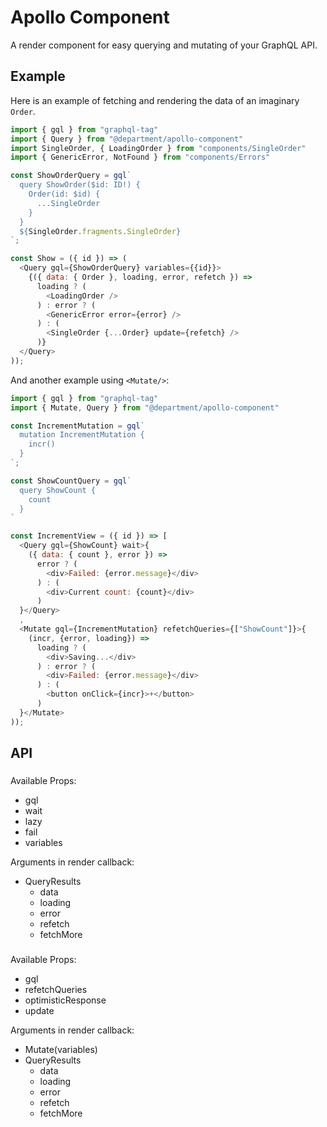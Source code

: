 # Apollo Component

A render component for easy querying and mutating of your GraphQL API.

## Example

Here is an example of fetching and rendering the data of an imaginary `Order`.

```js
import { gql } from "graphql-tag"
import { Query } from "@department/apollo-component"
import SingleOrder, { LoadingOrder } from "components/SingleOrder"
import { GenericError, NotFound } from "components/Errors"

const ShowOrderQuery = gql`
  query ShowOrder($id: ID!) {
    Order(id: $id) {
      ...SingleOrder
    }
  }
  ${SingleOrder.fragments.SingleOrder}
`;

const Show = ({ id }) => (
  <Query gql={ShowOrderQuery} variables={{id}}>
    {({ data: { Order }, loading, error, refetch }) =>
      loading ? (
        <LoadingOrder />
      ) : error ? (
        <GenericError error={error} />
      ) : (
        <SingleOrder {...Order} update={refetch} />
      )}
  </Query>
));
```

And another example using `<Mutate/>`:

```js
import { gql } from "graphql-tag"
import { Mutate, Query } from "@department/apollo-component"

const IncrementMutation = gql`
  mutation IncrementMutation {
    incr()
  }
`;

const ShowCountQuery = gql`
  query ShowCount {
    count
  }
`

const IncrementView = ({ id }) => [
  <Query gql={ShowCount} wait>{
    ({ data: { count }, error }) =>
      error ? (
        <div>Failed: {error.message}</div>
      ) : (
        <div>Current count: {count}</div>
      )
  }</Query>
  ,
  <Mutate gql={IncrementMutation} refetchQueries={["ShowCount"]}>{
    (incr, {error, loading}) =>
      loading ? (
        <div>Saving...</div>
      ) : error ? (
        <div>Failed: {error.message}</div>
      ) : (
        <button onClick={incr}>+</button>
      )
  }</Mutate>
));
```

## API

### <Query />

Available Props:

* gql
* wait
* lazy
* fail
* variables

Arguments in render callback:

* QueryResults
  * data
  * loading
  * error
  * refetch
  * fetchMore

### <Mutate />

Available Props:

* gql
* refetchQueries
* optimisticResponse
* update

Arguments in render callback:

* Mutate(variables)
* QueryResults
  * data
  * loading
  * error
  * refetch
  * fetchMore
